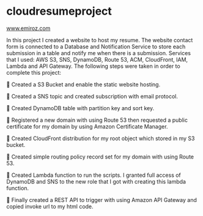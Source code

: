 # cloudresumeproject

www.emiroz.com

In this project I created a website to host my resume. The website contact form is connected to a Database and Notification Service to store each submission in a table and notify me when there is a submission. Services that I used: AWS S3, SNS, DynamoDB, Route 53, ACM, CloudFront, IAM, Lambda and API Gateway. The following steps were taken in order to complete this project:

	Created a S3 Bucket and enable the static website hosting.

	Created a SNS topic and created subscription with email protocol.

	Created DynamoDB table with partition key and sort key.

	Registered a new domain with using Route 53 then requested a public certificate for my domain by using Amazon Certificate Manager.

	Created CloudFront distribution for my root object which stored in my S3 bucket.

	Created simple routing policy record set for my domain with using Route 53.

	Created Lambda function to run the scripts. I granted full access of DynamoDB and SNS to the new role that I got with creating this lambda function.

	Finally created a REST API to trigger with using Amazon API Gateway and copied invoke url to my html code.

